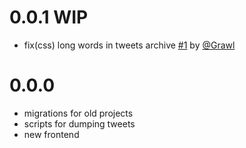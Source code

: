 # 0.0.1 WIP

* fix(css) long words in tweets archive [#1](https://github.com/iamstarkov/generator-underhood/pull/1) by [@Grawl](https://github.com/Grawl)

# 0.0.0

* migrations for old projects
* scripts for dumping tweets
* new frontend
